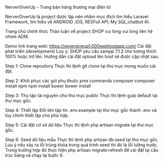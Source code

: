 NerverGiverUp - Trang bán hàng thương mại điện tử


NerverGiverUp là project được lập nên nhằm mục đích tìm hiểu Laravel Framework, tìm hiểu về ANDROID ,IOS, RESFull API, My SQL,chatbot AI.


Trang chủ chính thức
Thảo luận về project SHOP vui lòng vui lòng liên hệ nhóm ADM.

Demo
link trang web: https://nevergiveup1.000webhostapp.com/
Cài đặt phát triển (development)
Lưu ý: SHOP yêu cầu xampp 7.1.2 cho tương thích 100% hoặc trở lên. Hướng dẫn cài đặt upload lên host   sẽ được cập nhật sau.



Step 1: Clone repository
Thực thi lệnh git clone tại thư mục mong muốn cài đặt.


Step 2: Khôi phục các gói phụ thuộc
pms	commands
composer	composer install
npm	npm install
bower	bower install


Step 3: Thu tập tài nguyên cho thư mục public
Thực thi lệnh gulp default tại thư mục gốc.


Step 4: Thiết lập
Đổi tên tập tin .env.example tại thư mục gốc thành .env và tùy chỉnh thiết lập cho phù hợp.


Step 5: Cài đặt cơ sở dữ liệu
Thực thi lệnh php artisan migrate tại thư mục gốc.


Step 6: Seed dữ liệu mẫu
Thực thi lệnh php artisan db:seed tại thư mục gốc. Lưu ý nếu xảy ra lỗi trùng khóa trong quá trình seed thì đó là lỗi lường trước. Trong trường hợp đó thực hiện php artisan migrate:refresh để cài đặt lại cấu trúc bảng và chạy lại bước 6.
